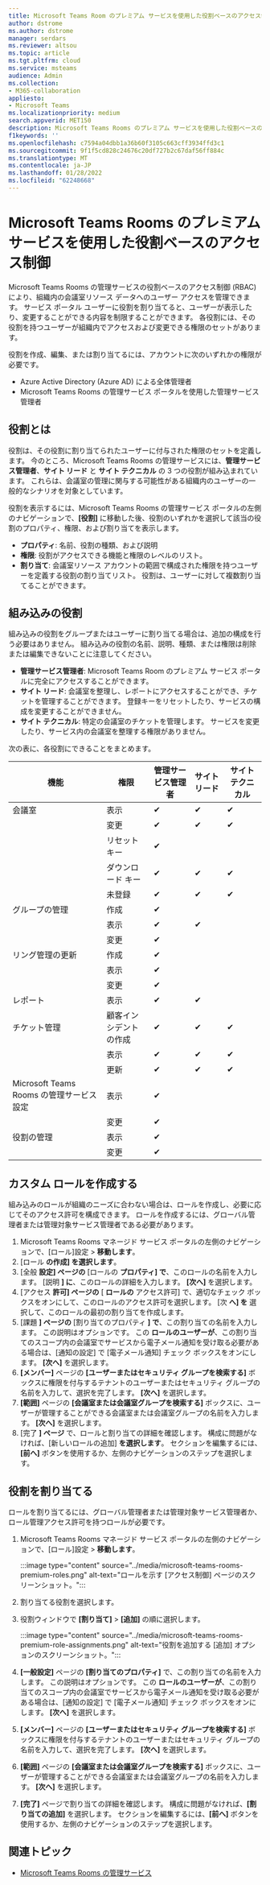 ```yaml
---
title: Microsoft Teams Room のプレミアム サービスを使用した役割ベースのアクセス制御
author: dstrome
ms.author: dstrome
manager: serdars
ms.reviewer: altsou
ms.topic: article
ms.tgt.pltfrm: cloud
ms.service: msteams
audience: Admin
ms.collection:
- M365-collaboration
appliesto:
- Microsoft Teams
ms.localizationpriority: medium
search.appverid: MET150
description: Microsoft Teams Rooms のプレミアム サービスを使用した役割ベースのアクセス制御について説明します。
f1keywords: ''
ms.openlocfilehash: c7594a04dbb1a36b60f3105c663cff3934ffd3c1
ms.sourcegitcommit: 9f1f5cd828c24676c20df727b2c67daf56ff884c
ms.translationtype: MT
ms.contentlocale: ja-JP
ms.lasthandoff: 01/28/2022
ms.locfileid: "62248668"
---
```

# <a name="role-based-access-control-with-the-microsoft-teams-rooms-managed-service"></a>Microsoft Teams Rooms のプレミアム サービスを使用した役割ベースのアクセス制御

Microsoft Teams Rooms の管理サービスの役割ベースのアクセス制御 (RBAC) により、組織内の会議室リソース データへのユーザー アクセスを管理できます。 サービス ポータル ユーザーに役割を割り当てると、ユーザーが表示したり、変更することができる内容を制限することができます。 各役割には、その役割を持つユーザーが組織内でアクセスおよび変更できる権限のセットがあります。

役割を作成、編集、または割り当てるには、アカウントに次のいずれかの権限が必要です。

- Azure Active Directory (Azure AD) による全体管理者
- Microsoft Teams Rooms の管理サービス ポータルを使用した管理サービス管理者

## <a name="what-is-a-role"></a>役割とは

役割は、その役割に割り当てられたユーザーに付与された権限のセットを定義します。 今のところ、Microsoft Teams Rooms の管理サービスには、**管理サービス管理者**、**サイト リード** と **サイト テクニカル** の 3 つの役割が組み込まれています。 これらは、会議室の管理に関与する可能性がある組織内のユーザーの一般的なシナリオを対象としています。

役割を表示するには、Microsoft Teams Rooms の管理サービス ポータルの左側のナビゲーションで、**[役割]** に移動した後、役割のいずれかを選択して該当の役割のプロパティ、権限、および割り当てを表示します。  

- **プロパティ**: 名前、役割の種類、および説明
- **権限**: 役割がアクセスできる機能と権限のレベルのリスト。
- **割り当て**: 会議室リソース アカウントの範囲で構成された権限を持つユーザーを定義する役割の割り当てリスト。 役割は、ユーザーに対して複数割り当てることができます。

## <a name="built-in-roles"></a>組み込みの役割

組み込みの役割をグループまたはユーザーに割り当てる場合は、追加の構成を行う必要はありません。 組み込みの役割の名前、説明、種類、または権限は削除または編集できないことに注意してください。

- **管理サービス管理者**: Microsoft Teams Room のプレミアム サービス ポータルに完全にアクセスすることができます。
- **サイト リード**: 会議室を整理し、レポートにアクセスすることができ、チケットを管理することができます。 登録キーをリセットしたり、サービスの構成を変更することができません。  
- **サイト テクニカル**: 特定の会議室のチケットを管理します。 サービスを変更したり、サービス内の会議室を整理する権限がありません。

次の表に、各役割にできることをまとめます。

|機能 |権限 |管理サービス管理者  |サイト リード  |サイト テクニカル  |
|---------|---------|---------|---------|---------|
|会議室     |表示        |&#10004;           |&#10004;           |&#10004;  |
|    |変更         |&#10004;           |&#10004;           |&#10004; |
|    |リセット キー         |&#10004;           |         ||
|    |ダウンロード キー         |&#10004;           |&#10004;          |&#10004; |
|    |未登録         |&#10004;           |&#10004;           |&#10004; |
|グループの管理   |作成         |&#10004;           |           ||
|    |表示       |&#10004;          |&#10004;           ||
|    |変更         |&#10004;           |           ||
|リング管理の更新    |作成         |&#10004;           |           ||
|    |表示         |&#10004;           |           ||
|    |変更         |&#10004;           |           ||
|レポート   |表示        |&#10004;           |&#10004;           ||
|チケット管理   |顧客インシデントの作成         |&#10004;           |&#10004;           |&#10004;  |
|    |表示         |&#10004;           |&#10004;           |&#10004;  |
|    |更新         |&#10004;           |&#10004;           |&#10004;  |
|Microsoft Teams Rooms の管理サービス設定    |表示         |&#10004;           |         ||
|    |変更        |&#10004;           |         ||
|役割の管理    |表示         |&#10004;           |         ||
|    |変更         |&#10004;           |         ||

## <a name="create-a-custom-role"></a>カスタム ロールを作成する

組み込みのロールが組織のニーズに合わない場合は、ロールを作成し、必要に応じてそのアクセス許可を構成できます。 ロールを作成するには、グローバル管理者または管理対象サービス管理者である必要があります。 

1. Microsoft Teams Rooms マネージド サービス ポータルの左側のナビゲーションで、[ロール]設定  >  **移動します**。
2. [ロール **の作成] を選択します**。
3. [全般 **設定] ページの** [ロールの **プロパティ] で**、このロールの名前を入力します。 [説明 **] に**、このロールの詳細を入力します。 **[次へ]** を選択します。
4. [アクセス **許可] ページの** [ **ロールの** アクセス許可] で、適切なチェック ボックスをオンにして、このロールのアクセス許可を選択します。 [次 **へ] を** 選択して、このロールの最初の割り当てを作成します。
5. [課題 **] ページの** [割り当てのプロパティ **] で**、この割り当ての名前を入力します。 この説明はオプションです。 この **ロールのユーザーが**、この割り当てのスコープ内の会議室でサービスから電子メール通知を受け取る必要がある場合は、[通知の設定] で [電子メール通知] チェック ボックスをオンにします。  **[次へ]** を選択します。
6. **[メンバー]** ページの **[ユーザーまたはセキュリティ グループを検索する]** ボックスに権限を付与するテナントのユーザーまたはセキュリティ グループの名前を入力して、選択を完了します。 **[次へ]** を選択します。 
7. **[範囲]** ページの **[会議室または会議室グループを検索する]** ボックスに、ユーザーが管理することができる会議室または会議室グループの名前を入力します。 **[次へ]** を選択します。
8. [完了 **] ページ** で、ロールと割り当ての詳細を確認します。 構成に問題がなければ、[新しいロールの追加] **を選択します**。 セクションを編集するには、**[前へ]** ボタンを使用するか、左側のナビゲーションのステップを選択します。  

## <a name="assign-a-role"></a>役割を割り当てる

ロールを割り当てるには、グローバル管理者または管理対象サービス管理者か、ロール管理アクセス許可を持つロールが必要です。

1. Microsoft Teams Rooms マネージド サービス ポータルの左側のナビゲーションで、[ロール]設定  >  **移動します**。

    :::image type="content" source="../media/microsoft-teams-rooms-premium-roles.png" alt-text="ロールを示す [アクセス制御] ページのスクリーンショット。":::

2. 割り当てる役割を選択します。
3. 役割ウィンドウで **[割り当て]** > **[追加]** の順に選択します。

    :::image type="content" source="../media/microsoft-teams-rooms-premium-role-assignments.png" alt-text="役割を追加する [追加] オプションのスクリーンショット。":::

4. **[一般設定]** ページの **[割り当てのプロパティ]** で、この割り当ての名前を入力します。 この説明はオプションです。 この **ロールのユーザーが**、この割り当てのスコープ内の会議室でサービスから電子メール通知を受け取る必要がある場合は、[通知の設定] で [電子メール通知] チェック ボックスをオンにします。 **[次へ]** を選択します。 
5. **[メンバー]** ページの **[ユーザーまたはセキュリティ グループを検索する]** ボックスに権限を付与するテナントのユーザーまたはセキュリティ グループの名前を入力して、選択を完了します。 **[次へ]** を選択します。 
6. **[範囲]** ページの **[会議室または会議室グループを検索する]** ボックスに、ユーザーが管理することができる会議室または会議室グループの名前を入力します。 **[次へ]** を選択します。
7. **[完了]** ページで割り当ての詳細を確認します。 構成に問題がなければ、**[割り当ての追加]** を選択します。 セクションを編集するには、**[前へ]** ボタンを使用するか、左側のナビゲーションのステップを選択します。  

## <a name="related-topics"></a>関連トピック

- [Microsoft Teams Rooms の管理サービス](microsoft-teams-rooms-premium.md)
